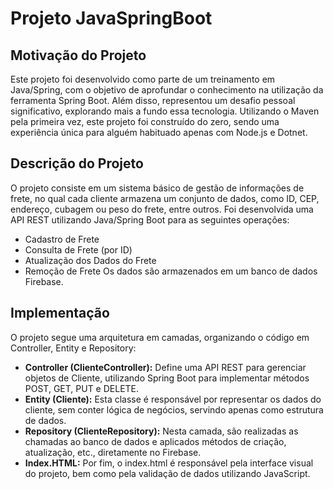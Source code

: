 # Projeto JavaSpringBoot
## Motivação do Projeto
Este projeto foi desenvolvido como parte de um treinamento em Java/Spring, com o objetivo de aprofundar o conhecimento na utilização da ferramenta Spring Boot. Além disso, representou um desafio pessoal significativo, explorando mais a fundo essa tecnologia. Utilizando o Maven pela primeira vez, este projeto foi construído do zero, sendo uma experiência única para alguém habituado apenas com Node.js e Dotnet.
## Descrição do Projeto
O projeto consiste em um sistema básico de gestão de informações de frete, no qual cada cliente armazena um conjunto de dados, como ID, CEP, endereço, cubagem ou peso do frete, entre outros. Foi desenvolvida uma API REST utilizando Java/Spring Boot para as seguintes operações:
- Cadastro de Frete
- Consulta de Frete (por ID)
- Atualização dos Dados do Frete
- Remoção de Frete
Os dados são armazenados em um banco de dados Firebase.
## Implementação
O projeto segue uma arquitetura em camadas, organizando o código em Controller, Entity e Repository:
- **Controller (ClienteController):** Define uma API REST para gerenciar objetos de Cliente, utilizando Spring Boot para implementar métodos POST, GET, PUT e DELETE.
- **Entity (Cliente):** Esta classe é responsável por representar os dados do cliente, sem conter lógica de negócios, servindo apenas como estrutura de dados.
- **Repository (ClienteRepository):** Nesta camada, são realizadas as chamadas ao banco de dados e aplicados métodos de criação, atualização, etc., diretamente no Firebase.
- **Index.HTML:** Por fim, o index.html é responsável pela interface visual do projeto, bem como pela validação de dados utilizando JavaScript.
